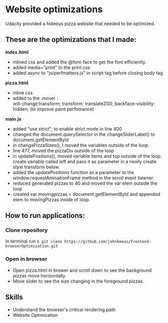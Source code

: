 # Website optimizations

Udacity provided a hideous pizza website that needed to be optimized.

## These are the optimizations that I made:

**index.html**

- inlined css and added the @font-face to get the font efficiently.
- added media="print" to the print.css
- added  async to "js/perfmatters.js" in script tag before closing body tag


**pizza.html**
- inline css
- added to the .mover :   
	will-change:transform;
    transform: translateZ(0);
    backface-visibility: hidden;
	(to improve paint perfomance)

**main.js**
- added "use strict"; to enable strict mode in line 400
- changed the document.querySelector in the changeSliderLabel() to document.getElementById
- in changePizzaSizes(), I moved the variables outside of the loop.
- line 477, moved the pizzaDiv outside of the loop
- in updatePositions(), moved variable items and top outside of the loop. create variable called left and pass it as parameter in a newly create style transform below.
- added the updatePositions function as a parameter to the window.requestAnimationFrame method in the scroll event listener.
- reduced generated pizzas to 40 and moved the var elem outside the loop
- created var movingpizzas = document.getElementById and appended elem to movingPizzas inside of loop.

## How to run applications:

### Clone repository
In terminal run `$ git clone https://github.com/johnkmeas/frontend-browserOptimization.git`

### Open in browser
- Open pizza.html in brower and scroll down to see the background pizzas move horizontally.
- Move slider to see the size changing in the foreground pizzas.

## Skills
- Understand the browser's critical rendering path
- Website Optimization
